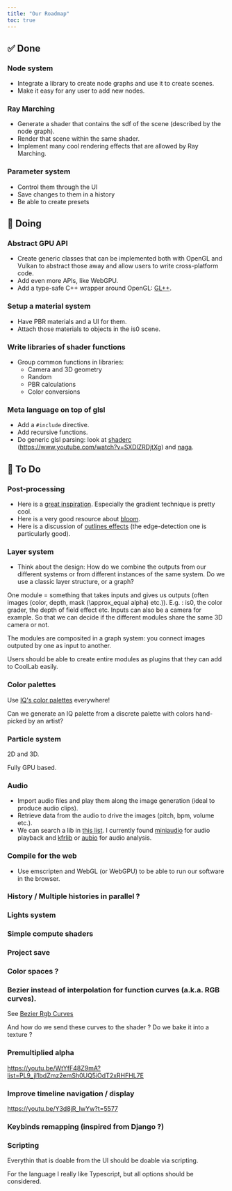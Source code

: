 ```yaml
---
title: "Our Roadmap"
toc: true
---
```


## ✅ Done

### Node system

- Integrate a library to create node graphs and use it to create scenes.
- Make it easy for any user to add new nodes.

### Ray Marching

- Generate a shader that contains the sdf of the scene (described by the node graph).
- Render that scene within the same shader.
- Implement many cool rendering effects that are allowed by Ray Marching.

### Parameter system

- Control them through the UI
- Save changes to them in a history
- Be able to create presets

## 🚧 Doing

### Abstract GPU API

- Create generic classes that can be implemented both with OpenGL and Vulkan to abstract those away and allow users to write cross-platform code.
- Add even more APIs, like WebGPU.
- Add a type-safe C++ wrapper around OpenGL: [GL++](https://github.com/CoolLibs/glpp).

### Setup a material system

- Have PBR materials and a UI for them.
- Attach those materials to objects in the is0 scene.

### Write libraries of shader functions

- Group common functions in libraries:
  - Camera and 3D geometry
  - Random
  - PBR calculations
  - Color conversions

### Meta language on top of glsl

- Add a `#include` directive.
- Add recursive functions.
- Do generic glsl parsing: look at [shaderc](https://github.com/google/shaderc) (https://www.youtube.com/watch?v=SXDlZRDjtXg) and [naga](https://github.com/gfx-rs/naga).

## 💪 To Do

### Post-processing

- Here is a [great inspiration](https://youtu.be/Y3d8jR_IwYw?t=4378). Especially the gradient technique is pretty cool.
- Here is a very good resource about [bloom](https://youtu.be/tI70-HIc5ro).
- Here is a discussion of [outlines effects](https://alexanderameye.github.io/notes/rendering-outlines/) (the edge-detection one is particularly good).

### Layer system

- Think about the design: How do we combine the outputs from our different systems or from different instances of the same system.
  Do we use a classic layer structure, or a graph?

One module = something that takes inputs and gives us outputs (often images (color, depth, mask (\approx_equal alpha) etc.)). E.g. : is0, the color grader, the depth of field effect etc.
Inputs can also be a camera for example. So that we can decide if the different modules share the same 3D camera or not.

The modules are composited in a graph system: you connect images outputed by one as input to another.

Users should be able to create entire modules as plugins that they can add to CoolLab easily.

### Color palettes

Use [IQ's color palettes](https://iquilezles.org/www/articles/palettes/palettes.htm) everywhere!

Can we generate an IQ palette from a discrete palette with colors hand-picked by an artist?

### Particle system

2D and 3D.

Fully GPU based.

### Audio

- Import audio files and play them along the image generation (ideal to produce audio clips).
- Retrieve data from the audio to drive the images (pitch, bpm, volume etc.).
- We can search a lib in [this list](https://awesomeopensource.com/projects/audio-library). I currently found [miniaudio](https://github.com/mackron/miniaudio) for audio playback and [kfrlib](https://www.kfrlib.com/newdocs/index.html) or [aubio](https://aubio.org/) for audio analysis.

### Compile for the web

- Use emscripten and WebGL (or WebGPU) to be able to run our software in the browser.

### History / Multiple histories in parallel ?

### Lights system

### Simple compute shaders

### Project save

### Color spaces ?

### Bezier instead of interpolation for function curves (a.k.a. RGB curves).

See [Bezier Rgb Curves](https://github.com/CoolLibs/Cool/blob/main/src/Cool/RgbCurve/_README.md)

And how do we send these curves to the shader ? Do we bake it into a texture ?

### Premultiplied alpha

https://youtu.be/WtYfF48Z9mA?list=PL9_jI1bdZmz2emSh0UQ5iOdT2xRHFHL7E

### Improve timeline navigation / display

https://youtu.be/Y3d8jR_IwYw?t=5577

### Keybinds remapping (inspired from Django ?)

### Scripting

Everythin that is doable from the UI should be doable via scripting.

For the language I really like Typescript, but all options should be considered.
